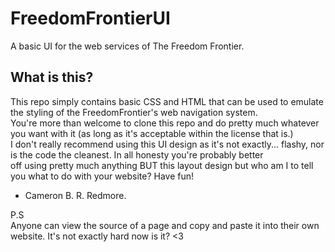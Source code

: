 # FreedomFrontierUI
A basic UI for the web services of The Freedom Frontier.
## What is this? ##
This repo simply contains basic CSS and HTML that can be used to emulate the styling of the FreedomFrontier's web navigation system.  
You're more than welcome to clone this repo and do pretty much whatever you want with it (as long as it's acceptable within the license that is.)  
I don't really recommend using this UI design as it's not exactly... flashy, nor is the code the cleanest. In all honesty you're probably better  
off using pretty much anything BUT this layout design but who am I to tell you what to do with your website? Have fun!

- Cameron B. R. Redmore. 

P.S  
Anyone can view the source of a page and copy and paste it into their own website. It's not exactly hard now is it? <3